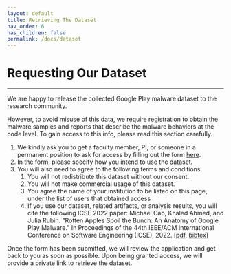 ```yaml
---
layout: default
title: Retrieving The Dataset
nav_order: 6
has_children: false
permalink: /docs/dataset
---
```


# Requesting Our Dataset
---

We are happy to release the collected Google Play malware dataset to the research community. 

However, to avoid misuse of this data, we require registration to obtain the malware samples and reports that describe the malware behaviors at the code level. To gain access to this info, please read this section carefully.

1. We kindly ask you to get a faculty member, PI, or someone in a permanent position to ask for access by filling out the form [here](https://forms.gle/DvUR2eh7tpi8NAtU6).
2. In the form, please specify how you intend to use the dataset. 
3. You will also need to agree to the following terms and conditions:
    1. You will not redistribute this dataset without our consent.
    2. You will not make commercial usage of this dataset.
    3. You agree the name of your institution to be listed on this page, under the list of users that obtained access
    4. If you use our dataset, related artifacts, or analysis results, you will cite the following ICSE 2022 paper: Michael Cao, Khaled Ahmed, and Julia Rubin. "Rotten Apples Spoil the Bunch: An Anatomy of Google Play Malware." In Proceedings of the 44th IEEE/ACM International Conference on Software Engineering (ICSE), 2022. \[[pdf](https://people.ece.ubc.ca/mjulia/publications/GooglePlayMalware_2022.pdf), [bibtex](/assets/data/googleplaymalware.bib)\]

Once the form has been submitted, we will review the application and get back to you as soon as possible. Upon being granted access, we will provide a private link to retrieve the dataset.
